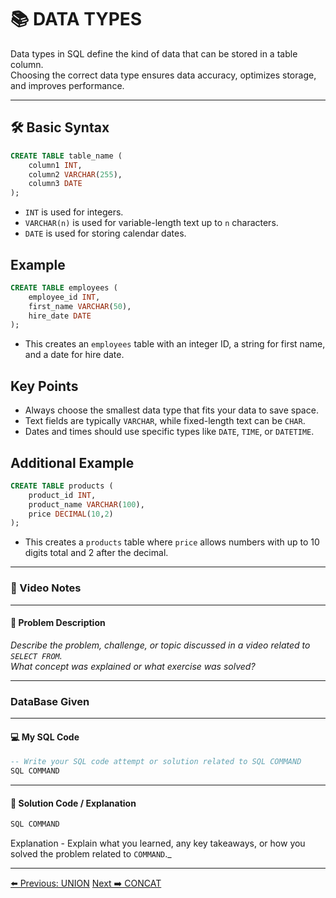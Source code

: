 <!-- markdownlint-disable MD033 -->
<!-- markdownlint-disable MD004 -->

# 📚 DATA TYPES

Data types in SQL define the kind of data that can be stored in a table column.  
Choosing the correct data type ensures data accuracy, optimizes storage, and improves performance.

---

## 🛠️ Basic Syntax

```sql
CREATE TABLE table_name (
    column1 INT,
    column2 VARCHAR(255),
    column3 DATE
);
```

- `INT` is used for integers.
- `VARCHAR(n)` is used for variable-length text up to `n` characters.
- `DATE` is used for storing calendar dates.

## Example

```sql
CREATE TABLE employees (
    employee_id INT,
    first_name VARCHAR(50),
    hire_date DATE
);
```

- This creates an `employees` table with an integer ID, a string for first name, and a date for hire date.

## Key Points

- Always choose the smallest data type that fits your data to save space.
- Text fields are typically `VARCHAR`, while fixed-length text can be `CHAR`.
- Dates and times should use specific types like `DATE`, `TIME`, or `DATETIME`.

## Additional Example

```sql
CREATE TABLE products (
    product_id INT,
    product_name VARCHAR(100),
    price DECIMAL(10,2)
);
```

- This creates a `products` table where `price` allows numbers with up to 10 digits total and 2 after the decimal.

---

### 🎥 Video Notes

---

#### 📝 Problem Description

_Describe the problem, challenge, or topic discussed in a video related to `SELECT FROM`._  
_What concept was explained or what exercise was solved?_

---

### DataBase Given

---

#### 💻 My SQL Code

```sql
-- Write your SQL code attempt or solution related to SQL COMMAND
SQL COMMAND
```

---

#### 🧠 Solution Code / Explanation

```sql
SQL COMMAND
```

Explanation - Explain what you learned, any key takeaways, or how you solved the problem related to `COMMAND`._

---

[⬅️ Previous: UNION](../intermediate/union.md)   [Next ➡️ CONCAT](concat.md)
